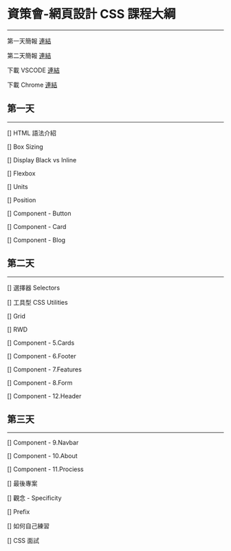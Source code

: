 # 資策會-網頁設計 CSS 課程大綱

---

第一天簡報 [連結](https://bit.ly/iii-web-design-1)

第二天簡報 [連結](https://bit.ly/iii-web-design-2)

下載 VSCODE [連結](https://code.visualstudio.com/)

下載 Chrome [連結](https://www.google.com/intl/zh-TW/chrome/)

## 第一天

---

[] HTML 語法介紹

[] Box Sizing

[] Display Black vs Inline

[] Flexbox

[] Units

[] Position

[] Component - Button

[] Component - Card

[] Component - Blog

## 第二天

---

[] 選擇器 Selectors

[] 工具型 CSS Utilities

[] Grid

[] RWD

[] Component - 5.Cards

[] Component - 6.Footer

[] Component - 7.Features

[] Component - 8.Form

[] Component - 12.Header

## 第三天

---

[] Component - 9.Navbar

[] Component - 10.About

[] Component - 11.Prociess

[] 最後專案

[] 觀念 - Specificity

[] Prefix

[] 如何自己練習

[] CSS 面試
